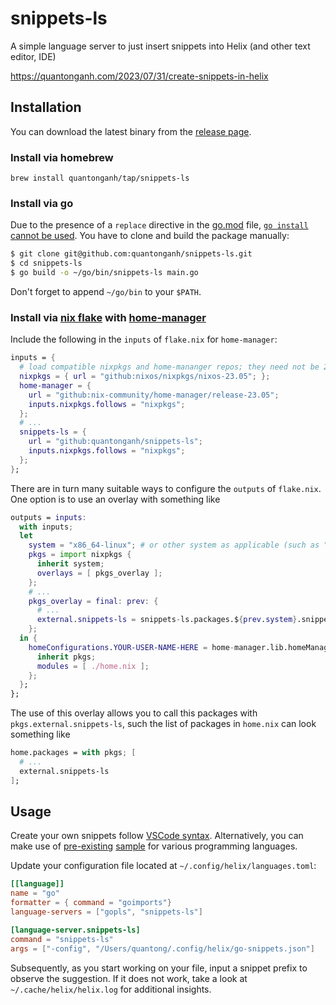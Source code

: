 # snippets-ls
A simple language server to just insert snippets into Helix (and other text editor, IDE)

https://quantonganh.com/2023/07/31/create-snippets-in-helix

## Installation

You can download the latest binary from the [release page](https://github.com/quantonganh/snippets-ls/releases).

### Install via homebrew

```
brew install quantonganh/tap/snippets-ls
```

### Install via go

Due to the presence of a `replace` directive in the [go.mod](https://github.com/quantonganh/snippets-ls/blob/main/go.mod#L13) file, [`go install` cannot be used](https://github.com/golang/go/issues/44840). You have to clone and build the package manually:

```sh
$ git clone git@github.com:quantonganh/snippets-ls.git
$ cd snippets-ls
$ go build -o ~/go/bin/snippets-ls main.go
```

Don't forget to append `~/go/bin` to your `$PATH`.

### Install via [nix flake](https://nixos.wiki/wiki/Flakes) with [home-manager](https://nix-community.github.io/home-manager/index.html#ch-nix-flakes)

Include the following in the `inputs` of `flake.nix` for `home-manager`:
```nix
inputs = {
  # load compatible nixpkgs and home-mananger repos; they need not be 23.05
  nixpkgs = { url = "github:nixos/nixpkgs/nixos-23.05"; };
  home-manager = {
    url = "github:nix-community/home-manager/release-23.05";
    inputs.nixpkgs.follows = "nixpkgs";
  };
  # ...
  snippets-ls = {
    url = "github:quantonganh/snippets-ls";
    inputs.nixpkgs.follows = "nixpkgs";
  };
};
```
There are in turn many suitable ways to configure the `outputs` of `flake.nix`.  One option is to use an overlay with something like
```nix
outputs = inputs:
  with inputs;
  let
    system = "x86_64-linux"; # or other system as applicable (such as "x86_64-darwin")
    pkgs = import nixpkgs {
      inherit system;
      overlays = [ pkgs_overlay ];
    };
    # ...
    pkgs_overlay = final: prev: {
      # ...
      external.snippets-ls = snippets-ls.packages.${prev.system}.snippets-ls;
    };
  in {
    homeConfigurations.YOUR-USER-NAME-HERE = home-manager.lib.homeManagerConfiguration {
      inherit pkgs;
      modules = [ ./home.nix ];
    };
  };
};
```
The use of this overlay allows you to call this packages with `pkgs.external.snippets-ls`, such the list of packages in `home.nix` can look something like
```nix
home.packages = with pkgs; [
  # ...
  external.snippets-ls
];
```


## Usage

Create your own snippets follow [VSCode syntax](https://code.visualstudio.com/docs/editor/userdefinedsnippets#_create-your-own-snippets). Alternatively, you can make use of [pre-existing](https://github.com/microsoft/vscode-go/blob/master/snippets/go.json) [sample](https://github.com/rust-lang/vscode-rust/blob/master/snippets/rust.json) for various programming languages.

Update your configuration file located at `~/.config/helix/languages.toml`:

```toml
[[language]]
name = "go"
formatter = { command = "goimports"}
language-servers = ["gopls", "snippets-ls"]

[language-server.snippets-ls]
command = "snippets-ls"
args = ["-config", "/Users/quantong/.config/helix/go-snippets.json"]
```

Subsequently, as you start working on your file, input a snippet prefix to observe the suggestion.
If it does not work, take a look at `~/.cache/helix/helix.log` for additional insights.